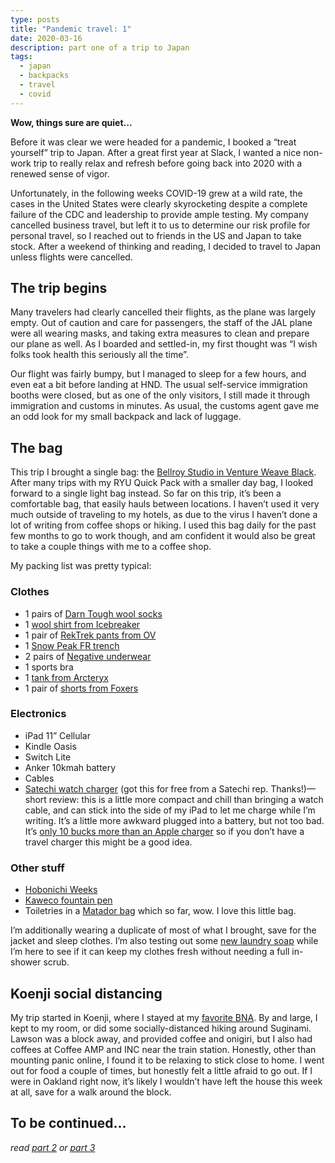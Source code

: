 ```yaml
---
type: posts
title: "Pandemic travel: 1"
date: 2020-03-16
description: part one of a trip to Japan
tags:
  - japan
  - backpacks
  - travel
  - covid
---
```


**Wow, things sure are quiet...**

Before it was clear we were headed for a pandemic, I booked a “treat yourself” trip to Japan. After a great first year at Slack, I wanted a nice non-work trip to really relax and refresh before going back into 2020 with a renewed sense of vigor. 

Unfortunately, in the following weeks COVID-19 grew at a wild rate, the cases in the United States were clearly skyrocketing despite a complete failure of the CDC and leadership to provide ample testing. My company cancelled business travel, but left it to us to determine our risk profile for personal travel, so I reached out to friends in the US and Japan to take stock. After a weekend of thinking and reading, I decided to travel to Japan unless flights were cancelled. 

## The trip begins

Many travelers had clearly cancelled their flights, as the plane was largely empty. Out of caution and care for passengers, the staff of the JAL plane were all wearing masks, and taking extra measures to clean and prepare our plane as well. As I boarded and settled-in, my first thought was “I wish folks took health this seriously all the time”. 

Our flight was fairly bumpy, but I managed to sleep for a few hours, and even eat a bit before landing at HND. The usual self-service immigration booths were closed, but as one of the only visitors, I still made it through immigration and customs in minutes. As usual, the customs agent gave me an odd look for my small backpack and lack of luggage. 

## The bag

This trip I brought a single bag: the [Bellroy Studio in Venture Weave Black](https://bellroy.com/products/studio-backpack/venture/black). After many trips with my RYU Quick Pack with a smaller day bag, I looked forward to a single light bag instead. So far on this trip, it’s been a comfortable bag, that easily hauls between locations. I haven’t used it very much outside of traveling to my hotels, as due to the virus I haven’t done a lot of writing from coffee shops or hiking. I used this bag daily for the past few months to go to work though, and am confident it would also be great to take a couple things with me to a coffee shop.

My packing list was pretty typical:

### Clothes 

- 1 pairs of [Darn Tough wool socks](https://darntough.com/products/womens-ss18-vertex-no-show-tab-ultra-light)
- 1 [wool shirt from Icebreaker](https://www.icebreaker.com/en-us/womens-tops/cool-lite-solace-short-sleeve-scoop/104640.html)
- 1 pair of [RekTrek pants from OV](https://www.outdoorvoices.com/products/rectrek-pant)
- 1 [Snow Peak FR trench](https://www.amazon.com/Snow-Peak-Womens-Rain-Trench/dp/B07MWC4KZ8)
- 2 pairs of [Negative underwear](https://negativeunderwear.com/collections/underwear/products/black-whipped-high-rise)
- 1 sports bra
- 1 [tank from Arcteryx](https://www.amazon.com/Arcteryx-Eagan-Tank-Top-Womens/dp/B078XHPXJH/ref=pd_sbs_468_4/136-2112403-2472869)
- 1 pair of [shorts from Foxers](https://www.foxers.com/boxer-briefs/)

### Electronics

- iPad 11” Cellular
- Kindle Oasis
- Switch Lite
- Anker 10kmah battery
- Cables
- [Satechi watch charger](https://satechi.net/products/usb-c-magnetic-charging-dock) (got this for free from a Satechi rep. Thanks!)—short review: this is a little more compact and chill than bringing a watch cable, and can stick into the side of my iPad to let me charge while I’m writing. It’s a little more awkward plugged into a battery, but not too bad. It’s [only 10 bucks more than an Apple charger](https://www.apple.com/shop/product/MX2G2AM/A/apple-watch-magnetic-charging-cable-03m?fnode=83) so if you don’t have a travel charger this might be a good idea.

### Other stuff

- [Hobonichi Weeks](https://www.1101.com/store/techo/en/2020/all_about/weeks/)
- [Kaweco fountain pen](https://www.kaweco-pen.com/en)
- Toiletries in a [Matador bag](https://matadorup.com/products/flatpak-toiletry-case) which so far, wow. I love this little bag.

I’m additionally wearing a duplicate of most of what I brought, save for the jacket and sleep clothes. I’m also testing out some [new laundry soap](https://us.soakwash.com/collections/laundry-soap) while I’m here to see if it can keep my clothes fresh without needing a full in-shower scrub.

## Koenji social distancing

My trip started in Koenji, where I stayed at my [favorite BNA](https://www.bna-hotel.com). By and large, I kept to my room, or did some socially-distanced hiking around Suginami. Lawson was a block away, and provided coffee and onigiri, but I also had coffees at Coffee AMP and INC near the train station. Honestly, other than mounting panic online, I found it to be relaxing to stick close to home. I went out for food a couple of times, but honestly felt a little afraid to go out. If I were in Oakland right now, it’s likely I wouldn’t have left the house this week at all, save for a walk around the block.

## To be continued...

*read [part 2](https://www.brookshelley.com/posts/2020-03-17-traveling-during-a-pandemic-part-two/) or [part 3](https://www.brookshelley.com/posts/2020-03-19-traveling-during-a-pandemic-part-three/)* 